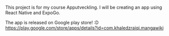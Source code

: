 This project is for my course Apputveckling. I will be creating an app using React Native and ExpoGo.

The app is released on Google play store! :D
https://play.google.com/store/apps/details?id=com.khaledzraiqi.mangawiki
